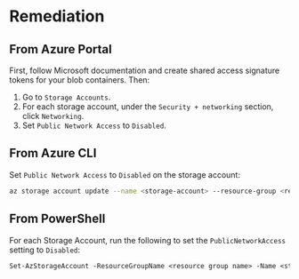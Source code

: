 # Remediation

## From Azure Portal

First, follow Microsoft documentation and create shared access signature tokens for your blob containers. Then:

1. Go to `Storage Accounts`.
2. For each storage account, under the `Security + networking` section, click `Networking`.
3. Set `Public Network Access` to `Disabled`.

## From Azure CLI

Set `Public Network Access` to `Disabled` on the storage account:

```sh
az storage account update --name <storage-account> --resource-group <resource-group> --public-network-access Disabled
```

## From PowerShell

For each Storage Account, run the following to set the `PublicNetworkAccess` setting to `Disabled`:

```ps
Set-AzStorageAccount -ResourceGroupName <resource group name> -Name <storage account name> -PublicNetworkAccess Disabled
```
